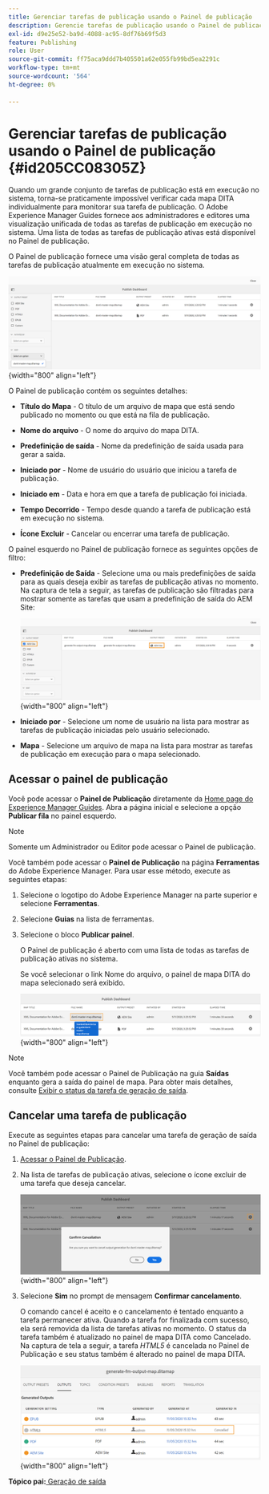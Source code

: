 ```yaml
---
title: Gerenciar tarefas de publicação usando o Painel de publicação
description: Gerencie tarefas de publicação usando o Painel de publicação no AEM Guides. Saber como acessar o painel de publicação e cancelar uma tarefa de publicação.
exl-id: d9e25e52-ba9d-4088-ac95-8df76b69f5d3
feature: Publishing
role: User
source-git-commit: ff75aca9ddd7b405501a62e055fb99bd5ea2291c
workflow-type: tm+mt
source-wordcount: '564'
ht-degree: 0%

---
```


# Gerenciar tarefas de publicação usando o Painel de publicação {#id205CC08305Z}

Quando um grande conjunto de tarefas de publicação está em execução no sistema, torna-se praticamente impossível verificar cada mapa DITA individualmente para monitorar sua tarefa de publicação. O Adobe Experience Manager Guides fornece aos administradores e editores uma visualização unificada de todas as tarefas de publicação em execução no sistema. Uma lista de todas as tarefas de publicação ativas está disponível no Painel de publicação.

O Painel de publicação fornece uma visão geral completa de todas as tarefas de publicação atualmente em execução no sistema.

![](images/publish-dashboard.png){width="800" align="left"}

O Painel de publicação contém os seguintes detalhes:

- **Título do Mapa** - O título de um arquivo de mapa que está sendo publicado no momento ou que está na fila de publicação.

- **Nome do arquivo** - O nome do arquivo do mapa DITA.

- **Predefinição de saída** - Nome da predefinição de saída usada para gerar a saída.

- **Iniciado por** - Nome de usuário do usuário que iniciou a tarefa de publicação.

- **Iniciado em** - Data e hora em que a tarefa de publicação foi iniciada.

- **Tempo Decorrido** - Tempo desde quando a tarefa de publicação está em execução no sistema.

- **Ícone Excluir** - Cancelar ou encerrar uma tarefa de publicação.

O painel esquerdo no Painel de publicação fornece as seguintes opções de filtro:

- **Predefinição de Saída** - Selecione uma ou mais predefinições de saída para as quais deseja exibir as tarefas de publicação ativas no momento. Na captura de tela a seguir, as tarefas de publicação são filtradas para mostrar somente as tarefas que usam a predefinição de saída do AEM Site:

  ![](images/publish-dashboard-preset-filter.png){width="800" align="left"}

- **Iniciado por** - Selecione um nome de usuário na lista para mostrar as tarefas de publicação iniciadas pelo usuário selecionado.

- **Mapa** - Selecione um arquivo de mapa na lista para mostrar as tarefas de publicação em execução para o mapa selecionado.

## Acessar o painel de publicação

Você pode acessar o **Painel de Publicação** diretamente da [Home page do Experience Manager Guides](./intro-home-page.md). Abra a página inicial e selecione a opção **Publicar fila** no painel esquerdo.

>[!NOTE]
>
> Somente um Administrador ou Editor pode acessar o Painel de publicação.

Você também pode acessar o **Painel de Publicação** na página **Ferramentas** do Adobe Experience Manager. Para usar esse método, execute as seguintes etapas:

1. Selecione o logotipo do Adobe Experience Manager na parte superior e selecione **Ferramentas**.

1. Selecione **Guias** na lista de ferramentas.

1. Selecione o bloco **Publicar painel**.

   O Painel de publicação é aberto com uma lista de todas as tarefas de publicação ativas no sistema.

   Se você selecionar o link Nome do arquivo, o painel de mapa DITA do mapa selecionado será exibido.

   ![](images/publish-dashboard-click-filename-link.png){width="800" align="left"}


>[!NOTE]
>
> Você também pode acessar o Painel de Publicação na guia **Saídas** enquanto gera a saída do painel de mapa. Para obter mais detalhes, consulte [Exibir o status da tarefa de geração de saída](generate-output-for-a-dita-map.md#viewing_output_history).

## Cancelar uma tarefa de publicação

Execute as seguintes etapas para cancelar uma tarefa de geração de saída no Painel de publicação:

1. [Acessar o Painel de Publicação](#access-the-publish-dashboard).

1. Na lista de tarefas de publicação ativas, selecione o ícone excluir de uma tarefa que deseja cancelar.

   ![](images/publish-dashboard-cancel-task.png){width="800" align="left"}

1. Selecione **Sim** no prompt de mensagem **Confirmar cancelamento**.

   O comando cancel é aceito e o cancelamento é tentado enquanto a tarefa permanecer ativa. Quando a tarefa for finalizada com sucesso, ela será removida da lista de tarefas ativas no momento. O status da tarefa também é atualizado no painel de mapa DITA como Cancelado. Na captura de tela a seguir, a tarefa *HTML5* é cancelada no Painel de Publicação e seu status também é alterado no painel de mapa DITA.

   ![](images/cancelled-output-task.png){width="800" align="left"}


**Tópico pai:**[ Geração de saída](generate-output.md)
